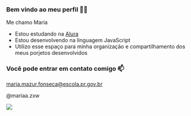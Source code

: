### Bem vindo ao meu perfil 🌺🧁

Me chamo Maria

- Estou estudando na [Alura](https://www.alura.com.br)
- Estou desenvolvendo na línguagem JavaScript
- Utilizo esse espaço para minha organização e compartilhamento dos meus porjetos desenvolvidos

### Você pode entrar em contato comigo 📫

maria.mazur.fonseca@escola.pr.gov.br

@mariaa.zxw

![](https://media.tenor.com/HJ8Nxo6FkI0AAAAM/broncos-hello.gif)
